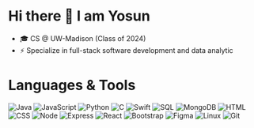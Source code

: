 # Hi there 👋 I am Yosun

- 🎓 CS @ UW-Madison (Class of 2024)
- ⚡ Specialize in full-stack software development and data analytic

# Languages & Tools

![Java](link-to-java-badge) ![JavaScript](link-to-javascript-badge) ![Python](link-to-python-badge) ![C](link-to-c-badge) ![Swift](link-to-swift-badge) ![SQL]([link-to-sql-badge](https://camo.githubusercontent.com/f297b72b551aa5d1923f04430805a79a11e4253effef54af09a718dbc13e1d71/68747470733a2f2f696d672e736869656c64732e696f2f62616467652f2d53514c2d3444423333443f7374796c653d666c6174266c6f676f3d73716c266c6f676f436f6c6f723d7768697465)) ![MongoDB](link-to-mongodb-badge) ![HTML](link-to-html-badge) ![CSS](link-to-css-badge) ![Node](link-to-node-badge) ![Express](link-to-express-badge) ![React](link-to-react-badge) ![Bootstrap](link-to-bootstrap-badge) ![Figma](link-to-figma-badge) ![Linux](link-to-linux-badge) ![Git](link-to-git-badge)
